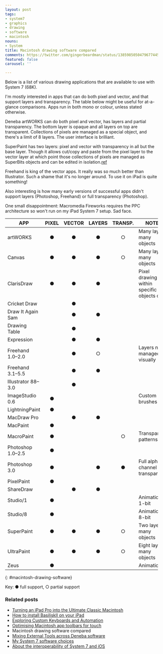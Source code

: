 ```yaml
---
layout: post
tags:
- system7
- graphics
- drawing
- software
- macintosh
nouns:
- System
title: Macintosh drawing software compared
comments: https://twitter.com/gingerbeardman/status/1385985050479677445
featured: false
carousel: ''

---
```

Below is a list of various drawing applications that are available to use with System 7 (68K).

I'm mostly interested in apps that can do both pixel and vector, and that support layers and transparency. The table below might be useful for at-a-glance comparisons. Apps run in both mono or colour, unless stated otherwise.

Deneba artWORKS can do both pixel and vector, has layers and partial transparency. The bottom layer is opaque and all layers on top are transparent. Collections of pixels are managed as a special object, and there's a limit of 8 layers. The user interface is brilliant.

SuperPaint has two layers: pixel and vector with transparency in all but the base layer. Though it allows cut/copy and paste from the pixel layer to the vector layer at which point those collections of pixels are managed as SuperBits objects and can be edited in isolation.[ref](https://twitter.com/tumult/status/1432279388519763972)

Freehand is king of the vector apps. It really was so much better than Illustrator. Such a shame that it's no longer around. To use it on iPad is quite something!

Also interesting is how many early versions of successful apps didn't support layers (Photoshop, Freehand) or full transparency (Photoshop).

One small disappointment: Macromedia Fireworks requires the PPC architecture so won't run on my iPad System 7 setup. Sad face.

| APP                | PIXEL | VECTOR | LAYERS | TRANSP. | NOTES |
| ------------------ |:-----:|:------:|:------:|:-------:| ----- |
| artWORKS           | ●     | ●      | ●      | ○       | Many layers, many objects |
| Canvas             | ●     | ●      | ●      | ○       | Many layers, many objects |
| ClarisDraw         | ●     | ●      | ●      |         | Pixel drawing within specific objects only |
| Cricket Draw       |       | ●      |        |         |  |
| Draw It Again Sam  |       | ●      | ●      |         |  |
| Drawing Table      |       | ●      |        |         |  |
| Expression         |       | ●      | ●      |         |  |
| Freehand 1.0–2.0   |       | ●      | ○      |         | Layers not managed visually |
| Freehand 3.1–5.5   |       | ●      | ●      |         |  |
| Illustrator 88–3.0 |       | ●      |        |         |  |
| ImageStudio 0.6    | ●     |        |        |         | Custom brushes |
| LightningPaint     | ●     |        |        |         |  |
| MacDraw Pro        |       | ●      | ●      |         |  |
| MacPaint           | ●     |        |        |         |  |
| MacroPaint         | ●     |        |        | ○       | Transparent patterns |
| Photoshop 1.0–2.5  | ●     |        |        |         |  |
| Photoshop 3.0      | ●     |        | ●      | ●       | Full alpha channel transparency |
| PixelPaint         | ●     |        |        |         |  |
| ShareDraw          |       | ●      | ●      |         |  |
| Studio/1           | ●     |        |        |         | Animation, 1-bit |
| Studio/8           | ●     |        |        |         | Animation, 8-bit |
| SuperPaint         | ●     | ●      | ●      | ○       | Two layers, many objects |
| UltraPaint         | ●     | ●      | ●      | ○       | Eight layers, many objects |
| Zeus               | ●     |        |        |         | Animation |
{: #macintosh-drawing-software}

Key: ● full support, ○ partial support

### Related posts

* [Turning an iPad Pro into the Ultimate Classic Macintosh](/2021/04/17/turning-an-ipad-pro-into-the-ultimate-classic-macintosh)
* [How to install BasiliskII on your iPad](/2021/04/21/building-basiliskii-for-ios/)
* [Exploring Custom Keyboards and Automation](/2021/04/19/automating-interactions-using-apple-events/)
* [Optimising Macintosh app toolbars for touch](/2021/03/28/changing-the-size-of-toolbar-items-using-resedit/)
* Macintosh drawing software compared
* [Mixing External Tools across Deneba software](/2021/04/25/mixing-external-tools-across-deneba-software/)
* [My System 7 software choices](/2021/04/30/my-system-7-software-choices/)
* [About the interoperability of System 7 and iOS](/2021/05/03/interoperability-of-system-7-and-ios/)

